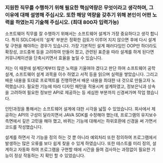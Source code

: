 ### 지원한 직무를 수행하기 위해 필요한 핵심역량은 무엇이라고 생각하며, 그 이유에 대해 설명해 주십시오. 또한 해당 역량을 갖추기 위해 본인이 어떤 노력을 하였는지 기술해 주십시오. (최대 800자 입력가능)

소프트웨어 직무를 잘 수행하기 위해서는 소프트웨어 설계가 가장 중요하다고 생각 합니다. 특히  SDLC에서의 '설계' 부분은 정확한 검토가 이루어 지지 않으면 후에 다시 설계 및 구현을 해야하는 경우가 있습니다. 가장 기본적인 설계 패러다임인 OOP만 하더라도 확장성, 코드중복 등을 고려하여 만들어 졌고, 관련된 표준을 따라 설계를 하게 된다면 커뮤니케이션을 단축시키면서 효율을 높일 수 있습니다.

저는 이 때문에 설계단계부터 많은 노력을 기울여야 겠다고 판단 하여 소프트웨어 공학 설계, 소프트웨어 설계 과목을 이수 하였고 서적 등을 읽으며 실력을 쌓았습니다. 그리고 배운 내용을 토대로 프로젝트를 진행하면서 배운 내용을 최대한 내 것으로 만들고자 노력했습니다. 필요한 기능에 따라 디자인 패턴을 적용시켜 설계하였고, 정보은닉과 상속을 고려하여 필요한 정보만 API로 제공하는 등 세심한 부분까지 신경써가며 작업 했습니다.

인턴과정을 통해서는 소프트웨어 설계에 대한 시각을 넓힐 수 있었습니다. 회사에서 제공하는 API의 구성이 달라지면서 JAVA SDK를 수정해야 했는데,  프로그램의 유지보수 측면에서 깊은 고민을 해야 했고, 바뀌는 기능에 대해서는 하위호환에 신경을 써 가면서 코드를 작성했습니다.

설계를 하면서 각 기능을 정의 하는 것 뿐 아니라 예외처리 또한 정의하여 프로그램에서 발생하는 많은 오류를 보다 쉽게 찾을 수 있게 하였습니다. 또한 테스트를 미리 정의, 설계하고 자동화 하여 프로그램을 구현할 때에 시간을 들여 검사하는 과정없이 필요한 기능이 정상 작동하는 지 확인 할 수 있었습니다. 